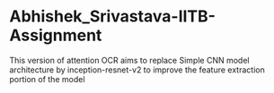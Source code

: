 # Abhishek_Srivastava-IITB-Assignment
This version of attention OCR aims to replace Simple CNN model architecture by inception-resnet-v2 to improve the feature extraction portion of the model
